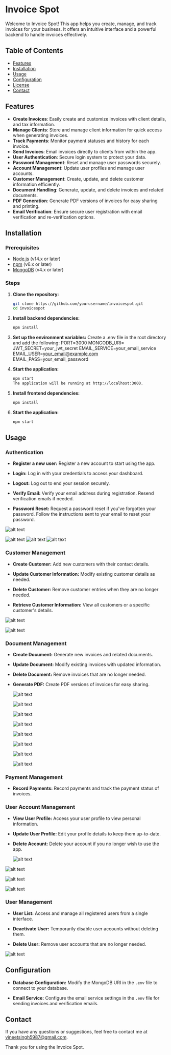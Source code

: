 # Invoice Spot

Welcome to Invoice Spot! This app helps you create, manage, and track invoices for your business. It offers an intuitive interface and a powerful backend to handle invoices effectively.
## Table of Contents

- [Features](#features)
- [Installation](#installation)
- [Usage](#usage)
- [Configuration](#configuration)
- [License](#license)
- [Contact](#contact)

## Features

- **Create Invoices**: Easily create and customize invoices with client details, and tax information.
- **Manage Clients**: Store and manage client information for quick access when generating invoices.
- **Track Payments**: Monitor payment statuses and history for each invoice.
- **Send Invoices**: Email invoices directly to clients from within the app.
- **User Authentication**: Secure login system to protect your data.
- **Password Management**: Reset and manage user passwords securely.
- **Account Management**: Update user profiles and manage user accounts.
- **Customer Management**: Create, update, and delete customer information efficiently.
- **Document Handling**: Generate, update, and delete invoices and related documents.
- **PDF Generation**: Generate PDF versions of invoices for easy sharing and printing.
- **Email Verification**: Ensure secure user registration with email verification and re-verification options.

## Installation

### Prerequisites

- [Node.js](https://nodejs.org/) (v14.x or later)
- [npm](https://www.npmjs.com/) (v6.x or later)
- [MongoDB](https://www.mongodb.com/) (v4.x or later)

### Steps

1. **Clone the repository:**
   ```bash
   git clone https://github.com/yourusername/invoicespot.git
   cd invoicespot
   ```

2. **Install backend dependencies:**
   ```bash
   npm install
   ```
3. **Set up the environment variables:**
   Create a .env file in the root directory and add the following:
   PORT=3000
   MONGODB_URI=
   JWT_SECRET=your_jwt_secret
   EMAIL_SERVICE=your_email_service
   EMAIL_USER=your_email@example.com
   EMAIL_PASS=your_email_password

5. **Start the application:**
   ```bash
   npm start
   The application will be running at http://localhost:3000.
   ```

6. **Install frontend dependencies:**
   ```bash
   npm install
   ```

7. **Start the application:**
   ```bash
   npm start
   ```

## Usage

### Authentication

- **Register a new user:**
  Register a new account to start using the app.

- **Login:**
  Log in with your credentials to access your dashboard.

- **Logout:**
  Log out to end your session securely.

- **Verify Email:**
  Verify your email address during registration.
  Resend verification emails if needed.

- **Password Reset:**
  Request a password reset if you've forgotten your password.
  Follow the instructions sent to your email to reset your password.

![alt text](https://github.com/Vineet829/invoicespot/blob/main/invoice-spot/images/invoice1.png)

![alt text](https://github.com/Vineet829/invoicespot/blob/main/invoice-spot/images/invoice2.png)
![alt text](https://github.com/Vineet829/invoicespot/blob/main/invoice-spot/images/in1.jpeg)
![alt text](https://github.com/Vineet829/invoicespot/blob/main/invoice-spot/images/in2.jpeg)
### Customer Management

- **Create Customer:**
  Add new customers with their contact details.

- **Update Customer Information:**
  Modify existing customer details as needed.

- **Delete Customer:**
  Remove customer entries when they are no longer needed.

- **Retrieve Customer Information:**
  View all customers or a specific customer's details.

![alt text](https://github.com/Vineet829/invoicespot/blob/main/invoice-spot/images/invoice10.png)


![alt text](https://github.com/Vineet829/invoicespot/blob/main/invoice-spot/images/invoice10.png)

### Document Management

- **Create Document:**
  Generate new invoices and related documents.

- **Update Document:**
  Modify existing invoices with updated information.

- **Delete Document:**
  Remove invoices that are no longer needed.

- **Generate PDF:**
  Create PDF versions of invoices for easy sharing.

  ![alt text](https://github.com/Vineet829/invoicespot/blob/main/invoice-spot/images/invoice6.png)

  ![alt text](https://github.com/Vineet829/invoicespot/blob/main/invoice-spot/images/invoice7.png)

  ![alt text](https://github.com/Vineet829/invoicespot/blob/main/invoice-spot/images/invoice8.png)

  ![alt text](https://github.com/Vineet829/invoicespot/blob/main/invoice-spot/images/invoice9.png)

  ![alt text](https://github.com/Vineet829/invoicespot/blob/main/invoice-spot/images/invoice12.png)


  ![alt text](https://github.com/Vineet829/invoicespot/blob/main/invoice-spot/images/in4.jpeg)
  
  ![alt text](https://github.com/Vineet829/invoicespot/blob/main/invoice-spot/images/in5.jpeg)
  
  ![alt text](https://github.com/Vineet829/invoicespot/blob/main/invoice-spot/images/in6.jpeg)


### Payment Management

- **Record Payments:**
  Record payments and track the payment status of invoices.

### User Account Management

- **View User Profile:**
  Access your user profile to view personal information.

- **Update User Profile:**
  Edit your profile details to keep them up-to-date.

- **Delete Account:**
  Delete your account if you no longer wish to use the app.

  ![alt text](https://github.com/Vineet829/invoicespot/blob/main/invoice-spot/images/invoice3.png)

![alt text](https://github.com/Vineet829/invoicespot/blob/main/invoice-spot/images/in3.jpeg)

  ![alt text](https://github.com/Vineet829/invoicespot/blob/main/invoice-spot/images/invoice4.png)

  ![alt text](https://github.com/Vineet829/invoicespot/blob/main/invoice-spot/images/invoice5.png)




### User Management

- **User List:**
  Access and manage all registered users from a single interface.

- **Deactivate User:**
  Temporarily disable user accounts without deleting them.

- **Delete User:**
  Remove user accounts that are no longer needed.

![alt text](https://github.com/Vineet829/invoicespot/blob/main/invoice-spot/images/invoice11.png)


## Configuration

- **Database Configuration:**
  Modify the MongoDB URI in the `.env` file to connect to your database.

- **Email Service:**
  Configure the email service settings in the `.env` file for sending invoices and verification emails.



## Contact

If you have any questions or suggestions, feel free to contact me at vineetsingh5987@gmail.com.

Thank you for using the Invoice Spot.


   
